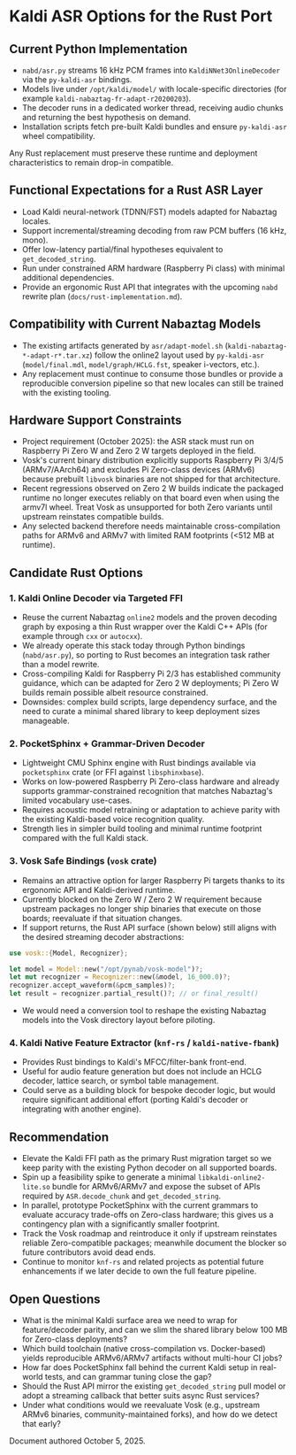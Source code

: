 # Kaldi ASR Options for the Rust Port

## Current Python Implementation

- `nabd/asr.py` streams 16 kHz PCM frames into `KaldiNNet3OnlineDecoder` via the `py-kaldi-asr` bindings.
- Models live under `/opt/kaldi/model/` with locale-specific directories (for example `kaldi-nabaztag-fr-adapt-r20200203`).
- The decoder runs in a dedicated worker thread, receiving audio chunks and returning the best hypothesis on demand.
- Installation scripts fetch pre-built Kaldi bundles and ensure `py-kaldi-asr` wheel compatibility.

Any Rust replacement must preserve these runtime and deployment characteristics to remain drop-in compatible.

## Functional Expectations for a Rust ASR Layer

- Load Kaldi neural-network (TDNN/FST) models adapted for Nabaztag locales.
- Support incremental/streaming decoding from raw PCM buffers (16 kHz, mono).
- Offer low-latency partial/final hypotheses equivalent to `get_decoded_string`.
- Run under constrained ARM hardware (Raspberry Pi class) with minimal additional dependencies.
- Provide an ergonomic Rust API that integrates with the upcoming `nabd` rewrite plan (`docs/rust-implementation.md`).

## Compatibility with Current Nabaztag Models

- The existing artifacts generated by `asr/adapt-model.sh` (`kaldi-nabaztag-*-adapt-r*.tar.xz`) follow the online2 layout used by `py-kaldi-asr` (`model/final.mdl`, `model/graph/HCLG.fst`, speaker i-vectors, etc.).
- Any replacement must continue to consume those bundles or provide a reproducible conversion pipeline so that new locales can still be trained with the existing tooling.

## Hardware Support Constraints

- Project requirement (October 2025): the ASR stack must run on Raspberry Pi Zero W and Zero 2 W targets deployed in the field.
- Vosk's current binary distribution explicitly supports Raspberry Pi 3/4/5 (ARMv7/AArch64) and excludes Pi Zero-class devices (ARMv6) because prebuilt `libvosk` binaries are not shipped for that architecture.
- Recent regressions observed on Zero 2 W builds indicate the packaged runtime no longer executes reliably on that board even when using the armv7l wheel. Treat Vosk as unsupported for both Zero variants until upstream reinstates compatible builds.
- Any selected backend therefore needs maintainable cross-compilation paths for ARMv6 and ARMv7 with limited RAM footprints (<512 MB at runtime).

## Candidate Rust Options

### 1. Kaldi Online Decoder via Targeted FFI

- Reuse the current Nabaztag `online2` models and the proven decoding graph by exposing a thin Rust wrapper over the Kaldi C++ APIs (for example through `cxx` or `autocxx`).
- We already operate this stack today through Python bindings (`nabd/asr.py`), so porting to Rust becomes an integration task rather than a model rewrite.
- Cross-compiling Kaldi for Raspberry Pi 2/3 has established community guidance, which can be adapted for Zero 2 W deployments; Pi Zero W builds remain possible albeit resource constrained.
- Downsides: complex build scripts, large dependency surface, and the need to curate a minimal shared library to keep deployment sizes manageable.

### 2. PocketSphinx + Grammar-Driven Decoder

- Lightweight CMU Sphinx engine with Rust bindings available via `pocketsphinx` crate (or FFI against `libsphinxbase`).
- Works on low-powered Raspberry Pi Zero-class hardware and already supports grammar-constrained recognition that matches Nabaztag's limited vocabulary use-cases.
- Requires acoustic model retraining or adaptation to achieve parity with the existing Kaldi-based voice recognition quality.
- Strength lies in simpler build tooling and minimal runtime footprint compared with the full Kaldi stack.

### 3. Vosk Safe Bindings (`vosk` crate)

- Remains an attractive option for larger Raspberry Pi targets thanks to its ergonomic API and Kaldi-derived runtime.
- Currently blocked on the Zero W / Zero 2 W requirement because upstream packages no longer ship binaries that execute on those boards; reevaluate if that situation changes.
- If support returns, the Rust API surface (shown below) still aligns with the desired streaming decoder abstractions:

```rust
use vosk::{Model, Recognizer};

let model = Model::new("/opt/pynab/vosk-model")?;
let mut recognizer = Recognizer::new(&model, 16_000.0)?;
recognizer.accept_waveform(&pcm_samples)?;
let result = recognizer.partial_result()?; // or final_result()
```

- We would need a conversion tool to reshape the existing Nabaztag models into the Vosk directory layout before piloting.

### 4. Kaldi Native Feature Extractor (`knf-rs` / `kaldi-native-fbank`)

- Provides Rust bindings to Kaldi's MFCC/filter-bank front-end.
- Useful for audio feature generation but does not include an HCLG decoder, lattice search, or symbol table management.
- Could serve as a building block for bespoke decoder logic, but would require significant additional effort (porting Kaldi's decoder or integrating with another engine).

## Recommendation

- Elevate the Kaldi FFI path as the primary Rust migration target so we keep parity with the existing Python decoder on all supported boards.
- Spin up a feasibility spike to generate a minimal `libkaldi-online2-lite.so` bundle for ARMv6/ARMv7 and expose the subset of APIs required by `ASR.decode_chunk` and `get_decoded_string`.
- In parallel, prototype PocketSphinx with the current grammars to evaluate accuracy trade-offs on Zero-class hardware; this gives us a contingency plan with a significantly smaller footprint.
- Track the Vosk roadmap and reintroduce it only if upstream reinstates reliable Zero-compatible packages; meanwhile document the blocker so future contributors avoid dead ends.
- Continue to monitor `knf-rs` and related projects as potential future enhancements if we later decide to own the full feature pipeline.

## Open Questions

- What is the minimal Kaldi surface area we need to wrap for feature/decoder parity, and can we slim the shared library below 100 MB for Zero-class deployments?
- Which build toolchain (native cross-compilation vs. Docker-based) yields reproducible ARMv6/ARMv7 artifacts without multi-hour CI jobs?
- How far does PocketSphinx fall behind the current Kaldi setup in real-world tests, and can grammar tuning close the gap?
- Should the Rust API mirror the existing `get_decoded_string` pull model or adopt a streaming callback that better suits async Rust services?
- Under what conditions would we reevaluate Vosk (e.g., upstream ARMv6 binaries, community-maintained forks), and how do we detect that early?

Document authored October 5, 2025.
